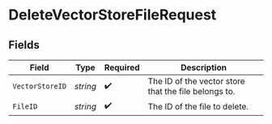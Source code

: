 # DeleteVectorStoreFileRequest


## Fields

| Field                                                | Type                                                 | Required                                             | Description                                          |
| ---------------------------------------------------- | ---------------------------------------------------- | ---------------------------------------------------- | ---------------------------------------------------- |
| `VectorStoreID`                                      | *string*                                             | :heavy_check_mark:                                   | The ID of the vector store that the file belongs to. |
| `FileID`                                             | *string*                                             | :heavy_check_mark:                                   | The ID of the file to delete.                        |
